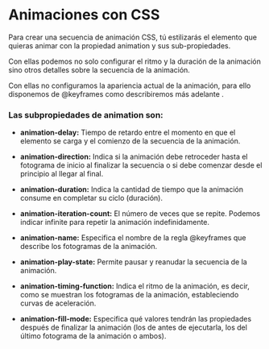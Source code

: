  

# Animaciones con CSS

Para crear una secuencia de animación CSS, tú estilizarás el elemento que quieras animar con la propiedad animation y sus sub-propiedades.

Con ellas podemos no solo configurar el ritmo y la duración de la animación sino otros detalles sobre la secuencia de la animación.

Con ellas no configuramos la apariencia actual de la animación, para ello disponemos de @keyframes como describiremos más adelante .

### Las subpropiedades de animation son:

- **animation-delay:** Tiempo de retardo entre el momento en que el elemento se carga y el comienzo de la secuencia de la animación.

- **animation-direction:** Indica si la animación debe retroceder hasta el fotograma de inicio al finalizar la secuencia o si debe comenzar desde el principio al llegar al final.

- **animation-duration:** Indica la cantidad de tiempo que la animación consume en completar su ciclo (duración).

- **animation-iteration-count:** El número de veces que se repite. Podemos indicar infinite para repetir la animación indefinidamente.

- **animation-name:** Especifica el nombre de la regla @keyframes que describe los fotogramas de la animación.

- **animation-play-state:** Permite pausar y reanudar la secuencia de la animación.

- **animation-timing-function:** Indica el ritmo de la animación, es decir, como se muestran los fotogramas de la animación, estableciendo curvas de aceleración.

- **animation-fill-mode:** Especifica qué valores tendrán las propiedades después de finalizar la animación (los de antes de ejecutarla, los del último fotograma de la animación o ambos).

